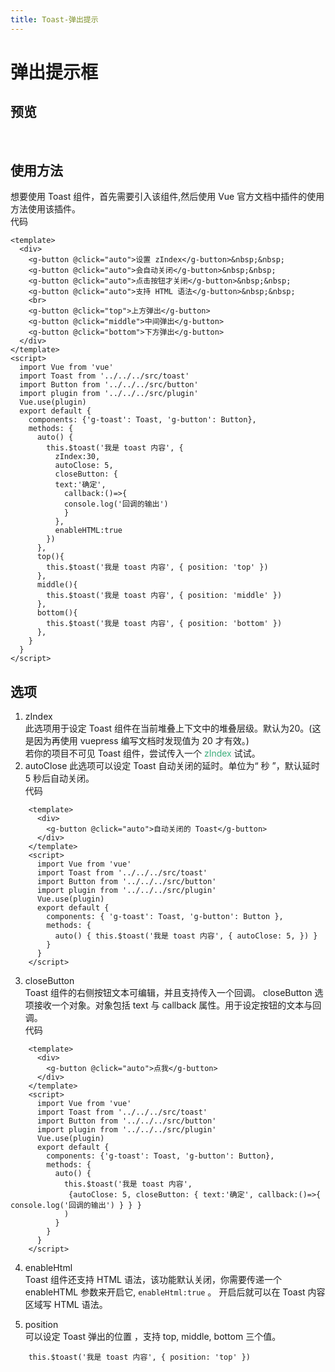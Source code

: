 ```yaml
---
title: Toast-弹出提示
---
```


# 弹出提示框
## 预览
&nbsp;
<ClientOnly>
<toast-demo></toast-demo>
</ClientOnly>

## 使用方法
想要使用 Toast 组件，首先需要引入该组件,然后使用 Vue 官方文档中插件的使用方法使用该插件。  
代码
```vue
<template>
  <div>
    <g-button @click="auto">设置 zIndex</g-button>&nbsp;&nbsp;
    <g-button @click="auto">会自动关闭</g-button>&nbsp;&nbsp;
    <g-button @click="auto">点击按钮才关闭</g-button>&nbsp;&nbsp;
    <g-button @click="auto">支持 HTML 语法</g-button>&nbsp;&nbsp;
    <br>
    <g-button @click="top">上方弹出</g-button>
    <g-button @click="middle">中间弹出</g-button>
    <g-button @click="bottom">下方弹出</g-button>
  </div>
</template>
<script>
  import Vue from 'vue'
  import Toast from '../../../src/toast'
  import Button from '../../../src/button'
  import plugin from '../../../src/plugin'
  Vue.use(plugin)
  export default {
    components: {'g-toast': Toast, 'g-button': Button},
    methods: {
      auto() {
        this.$toast('我是 toast 内容', {
          zIndex:30,
          autoClose: 5,
          closeButton: {
          text:'确定',
            callback:()=>{
            console.log('回调的输出')
            }
          },
          enableHTML:true
        })
      },
      top(){
        this.$toast('我是 toast 内容', { position: 'top' })
      },
      middle(){
        this.$toast('我是 toast 内容', { position: 'middle' })
      },
      bottom(){
        this.$toast('我是 toast 内容', { position: 'bottom' })
      },
    }
  }
</script>
```

## 选项
1. zIndex  
   此选项用于设定 Toast 组件在当前堆叠上下文中的堆叠层级。默认为20。(这是因为再使用 vuepress 编写文档时发现值为 20 才有效。)  
   若你的项目不可见 Toast 组件，尝试传入一个 <span style='color:#3eaf7c;background-color:#F8F8F8'>zIndex </span> 试试。
2. autoClose
   此选项可以设定 Toast 自动关闭的延时。单位为“ 秒 ”，默认延时 5 秒后自动关闭。  
   代码
    
```vue
    <template>
      <div>
        <g-button @click="auto">自动关闭的 Toast</g-button>
      </div>
    </template>
    <script>
      import Vue from 'vue'
      import Toast from '../../../src/toast'
      import Button from '../../../src/button'
      import plugin from '../../../src/plugin'
      Vue.use(plugin)
      export default {
        components: { 'g-toast': Toast, 'g-button': Button },
        methods: {
          auto() { this.$toast('我是 toast 内容', { autoClose: 5, }) }
        }
      }
    </script>
```
3. closeButton  
   Toast 组件的右侧按钮文本可编辑，并且支持传入一个回调。 closeButton 选项接收一个对象。对象包括 text 与 callback 属性。用于设定按钮的文本与回调。  
   代码
```vue
    <template>
      <div>
        <g-button @click="auto">点我</g-button>
      </div>
    </template>
    <script>
      import Vue from 'vue'
      import Toast from '../../../src/toast'
      import Button from '../../../src/button'
      import plugin from '../../../src/plugin'
      Vue.use(plugin)
      export default {
        components: {'g-toast': Toast, 'g-button': Button},
        methods: {
          auto() {
            this.$toast('我是 toast 内容', 
             {autoClose: 5, closeButton: { text:'确定', callback:()=>{ console.log('回调的输出') } } }
            )
          }
        }
      }
    </script>
```

4. enableHtml  
   Toast 组件还支持 HTML 语法，该功能默认关闭，你需要传递一个 enableHTML 参数来开启它, `enableHtml:true` 。 开启后就可以在 Toast 内容区域写 HTML 语法。

5. position  
   可以设定 Toast 弹出的位置 ，支持 top, middle, bottom 三个值。
```vue
    this.$toast('我是 toast 内容', { position: 'top' })
```